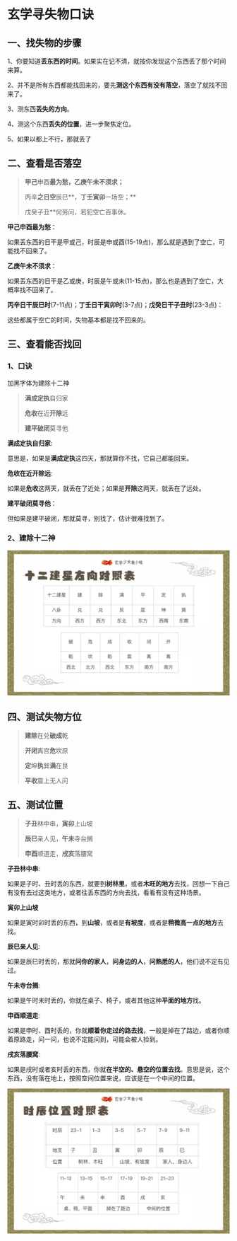 # 玄学寻失物口诀

## 一、找失物的步骤

1、你要知道**丢东西的时间**。如果实在记不清，就按你发现这个东西丢了那个时间来算。

2、并不是所有东西都能找回来的，要先**测这个东西有没有落空**，落空了就找不回来了。

3、测东西**丢失的方向**。

4、测这个东西**丢失的位置**，进一步聚焦定位。

5、如果以都上不行，那就丢了

## 二、查看是否落空

> **甲己**申酉**最为愁，**乙庚午未**不须求；**
>
> 丙辛**之日空**辰巳**，**丁壬寅卯**一场空；** 
>
> 戊癸子丑**何劳问，若犯空亡百事休。

**甲己申酉最为愁**：

如果丢东西的日干是甲或己，时辰是申或酉(15-19点)，那么就是遇到了空亡，可能找不回来了。

**乙庚午未不须求**：

如果丢东西的日干是乙或庚，时辰是午或未(11-15点)，那么也是遇到了空亡，大概率找不回来了。

**丙辛日干辰巳时**(7-11点)；**丁壬日干寅卯时**(3-7点)；**戊癸日干子丑时**(23-3点)：

这些都属于空亡的时间，失物基本都是找不回来的。

## 三、查看能否找回

### 1、口诀

加黑字体为建除十二神

> **满成定执**自归家
>
> **危收**在近**开除**远
>
> **建平破闭**莫寻他

**满成定执自归家**:

意思是，如果是**满成定执**这四天，那就算你不找，它自己都能回来。

**危收在近开除远**:

如果是**危收**这两天，就丢在了近处；如果是**开除**这两天，就丢在了远处。

**建平破闭莫寻他**：

但如果是建平破闭，那就莫寻，别找了，估计很难找到了。

### 2、建除十二神

<img src="assets/lost_things/20230120182519.jpg" style="zoom:50%;" />

## 四、测试失物方位

> **建除**在兑**破成**乾
>
> **开闭**离宫**危**坎原
>
> **定**坤**执**巽**满**在艮
>
> **平收**震上无人问

## 五、测试位置

> **子丑**林中串，**寅卯**上山坡
>
> **辰巳**亲人见，**午未**寺台搁
>
> **申酉**顺道走，**戌亥**落腰窝

**子丑林中串**:

如果是子时、丑时丢的东西，就要到**树林里**，或者**木旺的地方**去找，回想一下自己有没有去过这类地方，或者往丢东西的方向去找，看看有没有这种场景。

**寅卯上山坡**

如果是寅时卯时丢的东西，到**山坡**，或者是**有坡度**，或者是**稍微高一点的地方**去找。

**辰巳亲人见**:

如果是辰巳时丢的，那就**问你的家人**，**问身边的人**，**问熟悉的人**，他们说不定有见过。

**午未寺台搁**:

如果是午时未时丢的，你就在桌子、椅子，或者其他这种**平面的地方**找。

**申酉顺道走**:

如果是申时、酉时丢的，你就**顺着你走过的路去找**，一般是掉在了路边，或者你顺着原路走，问一问，也说不定能问到，可能会被人捡到。

**戌亥落腰窝**:

如果是戌时或者亥时丢的东西，你就**在半空的、悬空的位置去找**。意思是说，这个东西，没有落在地上，按照空间位置来说，应该是在一个中间的位置。

<img src="assets/lost_things/20230120182711.jpg" style="zoom:50%;" />